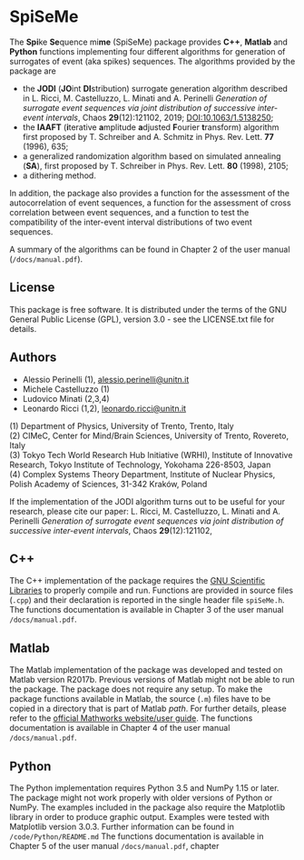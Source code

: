 # SpiSeMe

The **Spi**ke **Se**quence mi**me** (SpiSeMe) package provides **C++**, **Matlab** and **Python** functions implementing four different algorithms for generation of surrogates of event (aka spikes) sequences.
The algorithms provided by the package are
* the **JODI** (**JO**int **DI**stribution) surrogate generation algorithm described in L. Ricci, M. Castelluzzo, L. Minati and A. Perinelli _Generation of surrogate event sequences via joint distribution of successive inter-event intervals_, Chaos **29**(12):121102, 2019; [DOI:10.1063/1.5138250](https://doi.org/10.1063/1.5138250);
* the **IAAFT** (**i**terative **a**mplitude **a**djusted **F**ourier **t**ransform) algorithm first proposed by T. Schreiber and A. Schmitz in Phys. Rev. Lett. **77** (1996), 635;
* a generalized randomization algorithm based on simulated annealing (**SA**), first proposed by T. Schreiber in Phys. Rev. Lett. **80** (1998), 2105;
* a dithering method.

In addition, the package also provides a function for the assessment of the autocorrelation of event sequences, a function for the assessment of cross correlation between event sequences, and a function to test the compatibility of the inter-event interval distributions of two event sequences.

A summary of the algorithms can be found in Chapter 2 of the user manual (`/docs/manual.pdf`).


## License

This package is free software. It is distributed under the terms of the GNU General Public License (GPL), version 3.0 - see the LICENSE.txt file for details.


## Authors

- Alessio Perinelli (1), alessio.perinelli@unitn.it
- Michele Castelluzzo (1)
- Ludovico Minati (2,3,4)
- Leonardo Ricci (1,2), leonardo.ricci@unitn.it

(1) Department of Physics, University of Trento, Trento, Italy  
(2) CIMeC, Center for Mind/Brain Sciences, University of Trento, Rovereto, Italy  
(3) Tokyo Tech World Research Hub Initiative (WRHI), Institute of Innovative Research, Tokyo Institute of Technology,
Yokohama 226-8503, Japan  
(4) Complex Systems Theory Department, Institute of Nuclear Physics, Polish Academy of Sciences, 31-342 Kraków, Poland

If the implementation of the JODI algorithm turns out to be useful for your research, please cite our paper:
	L. Ricci, M. Castelluzzo, L. Minati and A. Perinelli _Generation of surrogate event sequences via joint distribution of successive inter-event intervals_, Chaos **29**(12):121102,


## C++
The C++ implementation of the package requires the [GNU Scientific Libraries](https://www.gnu.org/software/gsl/) to properly compile and run. Functions are provided in source files (`.cpp`) and their declaration is reported in the single header file `spiSeMe.h`. The functions documentation is available in Chapter 3 of the user manual `/docs/manual.pdf`.

## Matlab
The Matlab implementation of the package was developed and tested on Matlab version R2017b. Previous versions of Matlab might not be able to run the package. The package does not require any setup. To make the package functions available in Matlab, the source (`.m`) files have to be copied in a directory that is part of Matlab _path_. For further details, please refer to the [official Mathworks website/user guide](https://www.mathworks.com/help/matlab/matlab_env/what-is-the-matlab-search-path.html). The functions documentation is available in Chapter 4 of the user manual `/docs/manual.pdf`.

## Python
The Python implementation requires Python 3.5 and NumPy 1.15 or later. The package might not work properly with older versions of Python or NumPy. The examples included in the package also require the Matplotlib library in order to produce graphic output. Examples were tested with Matplotlib version 3.0.3. Further information can be found in `/code/Python/README.md` The functions documentation is available in Chapter 5 of the user manual `/docs/manual.pdf`, chapter
